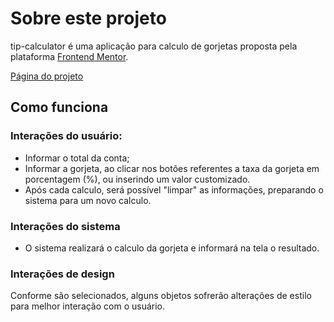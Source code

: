 # Sobre este projeto

tip-calculator é uma aplicação para calculo de gorjetas proposta pela plataforma [Frontend Mentor](https://www.frontendmentor.io/).

[Página do projeto](https://www.frontendmentor.io/challenges/tip-calculator-app-ugJNGbJUX)

## Como funciona

### Interações do usuário:

- Informar o total da conta;
- Informar a gorjeta, ao clicar nos botões referentes a taxa da gorjeta em porcentagem (%), ou inserindo um valor customizado.
- Após cada calculo, será possível "limpar" as informações, preparando o sistema para um novo calculo.

### Interações do sistema

- O sistema realizará o calculo da gorjeta e informará na tela o resultado.

### Interações de design

Conforme são selecionados, alguns objetos sofrerão alterações de estilo para melhor interação com o usuário.
